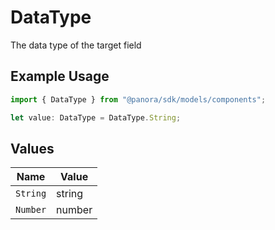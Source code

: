 # DataType

The data type of the target field

## Example Usage

```typescript
import { DataType } from "@panora/sdk/models/components";

let value: DataType = DataType.String;
```

## Values

| Name     | Value    |
| -------- | -------- |
| `String` | string   |
| `Number` | number   |